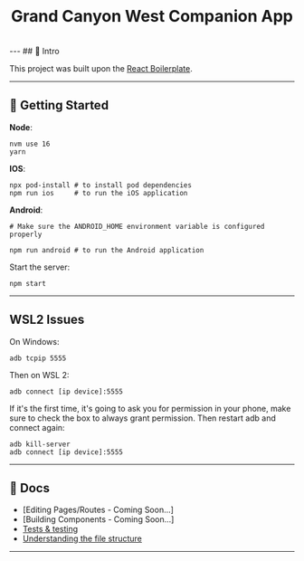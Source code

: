 <div align="center">
  <br />
  <h1>Grand Canyon West Companion App</h1>
  <br />
</div>
---
## 👋 Intro

This project was built upon the [React Boilerplate](https://github.com/react-boilerplate/react-boilerplate).

---

## 🚀 Getting Started

<b>Node</b>:

```command
nvm use 16
yarn
```

<b>IOS</b>:

```command
npx pod-install # to install pod dependencies
npm run ios     # to run the iOS application
```

<b>Android</b>:

```command
# Make sure the ANDROID_HOME environment variable is configured properly

npm run android # to run the Android application
```

Start the server:
```command
npm start
```

---

## WSL2 Issues
On Windows:
```command
adb tcpip 5555
```

Then on WSL 2:
```command
adb connect [ip device]:5555
```

If it's the first time, it's going to ask you for permission in your phone, make sure to check the box to always grant permission. Then restart adb and connect again:
```command
adb kill-server
adb connect [ip device]:5555
```

---
## 📖 Docs
- [Editing Pages/Routes - Coming Soon...]
- [Building Components - Coming Soon...]
- [Tests & testing](documentation/testing.md)
- [Understanding the file structure](documentation/file-structure.md)

---
